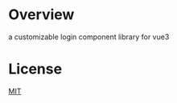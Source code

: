 # Overview
a customizable login component library for vue3

# License
 [MIT](https://github.com/Kawamiya/customizable-login-component-library/blob/main/LICENSE)
